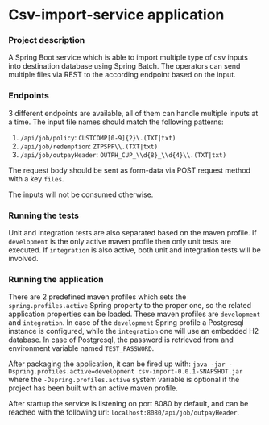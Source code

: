 # Csv-import-service application

### Project description
A Spring Boot service which is able to import multiple type of csv inputs into destination database using Spring Batch. The operators can send multiple files via REST to the according endpoint based on the input.

### Endpoints
3 different endpoints are available, all of them can handle multiple inputs at a time.
The input file names should match the following patterns:
1. `/api/job/policy`: `CUSTCOMP[0-9]{2}\.(TXT|txt)`
2. `/api/job/redemption`: `ZTPSPF\\.(TXT|txt)`
3. `/api/job/outpayHeader`: `OUTPH_CUP_\\d{8}_\\d{4}\\.(TXT|txt)`

The request body should be sent as form-data via POST request method with a key `files`.

The inputs will not be consumed otherwise.

### Running the tests
Unit and integration tests are also separated based on the maven profile. If `development` is the only active maven profile then only unit tests are executed.
If `integration` is also active, both unit and integration tests will be involved.

### Running the application
There are 2 predefined maven profiles which sets the `spring.profiles.active` Spring property to the proper one, so the related application properties can be loaded.
These maven profiles are `development` and `integration`. 
In case of the `development` Spring profile a Postgresql instance is configured, while the `integration` one will use an embedded H2 database.
In case of Postgresql, the password is retrieved from and environment variable named `TEST_PASSWORD`.

After packaging the application, it can be fired up with:
`java -jar -Dspring.profiles.active=development csv-import-0.0.1-SNAPSHOT.jar`
where the `-Dspring.profiles.active` system variable is optional if the project has been built with an active maven profile.

After startup the service is listening on port 8080 by default, and can be reached with the following url: `localhost:8080/api/job/outpayHeader`.
